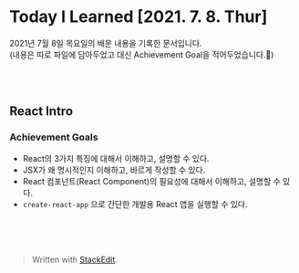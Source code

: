 ﻿
# Today I Learned [2021. 7. 8. Thur]


2021년 7월 8일 목요일의 배운 내용을 기록한 문서입니다.  
(내용은 따로 파일에 담아두었고 대신 Achievement Goal을 적어두었습니다.🙂)

<br><br>

## React Intro

### Achievement Goals

-   React의 3가지 특징에 대해서 이해하고, 설명할 수 있다.
-   JSX가 왜 명시적인지 이해하고, 바르게 작성할 수 있다.
-   React 컴포넌트(React Component)의 필요성에 대해서 이해하고, 설명할 수 있다.
-   `create-react-app` 으로 간단한 개발용 React 앱을 실행할 수 있다.

<br><br><br>

> Written with [StackEdit](https://stackedit.io/).
